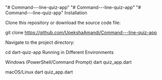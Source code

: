 "# Command---line-quiz-app" 
"# Command---line-quiz-app" 
"# Command---line-quiz-app" 
Installation

Clone this repository or download the source code file:

git clone https://github.com/UpekshaAmandi/Command---line-quiz-app

Navigate to the project directory:

cd dart-quiz-app
Running in Different Environments

Windows (PowerShell/Command Prompt)
dart quiz_app.dart

macOS/Linux
dart quiz_app.dart
